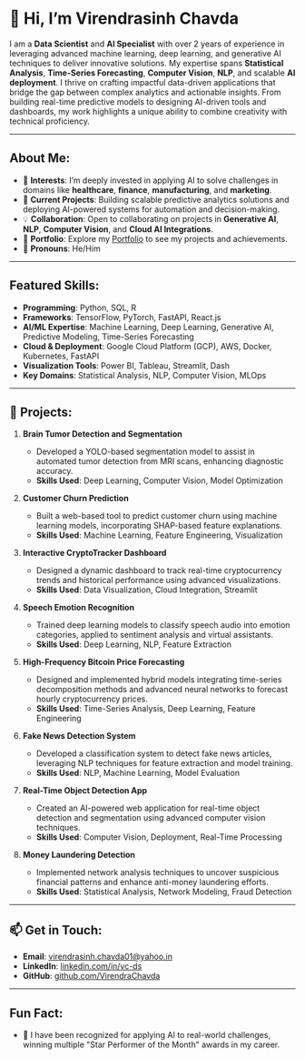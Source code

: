 # 👋 Hi, I’m Virendrasinh Chavda

I am a **Data Scientist** and **AI Specialist** with over 2 years of experience in leveraging advanced machine learning, deep learning, and generative AI techniques to deliver innovative solutions. My expertise spans **Statistical Analysis**, **Time-Series Forecasting**, **Computer Vision**, **NLP**, and scalable **AI deployment**. I thrive on crafting impactful data-driven applications that bridge the gap between complex analytics and actionable insights. From building real-time predictive models to designing AI-driven tools and dashboards, my work highlights a unique ability to combine creativity with technical proficiency.

---

## About Me:
- 👀 **Interests**: I’m deeply invested in applying AI to solve challenges in domains like **healthcare**, **finance**, **manufacturing**, and **marketing**.  
- 🌱 **Current Projects**: Building scalable predictive analytics solutions and deploying AI-powered systems for automation and decision-making.  
- 💡 **Collaboration**: Open to collaborating on projects in **Generative AI**, **NLP**, **Computer Vision**, and **Cloud AI Integrations**.  
- 💼 **Portfolio**: Explore my [Portfolio](https://virendrachavda.github.io/folio/) to see my projects and achievements.  
- 🙂 **Pronouns**: He/Him  

---

## Featured Skills:
- **Programming**: Python, SQL, R
- <strong>Frameworks</strong>: TensorFlow, PyTorch, FastAPI, React.js
- **AI/ML Expertise**: Machine Learning, Deep Learning, Generative AI, Predictive Modeling, Time-Series Forecasting  
- **Cloud & Deployment**: Google Cloud Platform (GCP), AWS, Docker, Kubernetes, FastAPI  
- **Visualization Tools**: Power BI, Tableau, Streamlit, Dash
- **Key Domains**: Statistical Analysis, NLP, Computer Vision, MLOps

---

## 🚀 Projects:
1. **Brain Tumor Detection and Segmentation**  
   - Developed a YOLO-based segmentation model to assist in automated tumor detection from MRI scans, enhancing diagnostic accuracy.  
   - **Skills Used**: Deep Learning, Computer Vision, Model Optimization  

2. **Customer Churn Prediction**  
   - Built a web-based tool to predict customer churn using machine learning models, incorporating SHAP-based feature explanations.  
   - **Skills Used**: Machine Learning, Feature Engineering, Visualization  

3. **Interactive CryptoTracker Dashboard**  
   - Designed a dynamic dashboard to track real-time cryptocurrency trends and historical performance using advanced visualizations.  
   - **Skills Used**: Data Visualization, Cloud Integration, Streamlit  

4. **Speech Emotion Recognition**  
   - Trained deep learning models to classify speech audio into emotion categories, applied to sentiment analysis and virtual assistants.  
   - **Skills Used**: Deep Learning, NLP, Feature Extraction  

5. **High-Frequency Bitcoin Price Forecasting**  
   - Designed and implemented hybrid models integrating time-series decomposition methods and advanced neural networks to forecast hourly cryptocurrency prices.  
   - **Skills Used**: Time-Series Analysis, Deep Learning, Feature Engineering  

6. **Fake News Detection System**  
   - Developed a classification system to detect fake news articles, leveraging NLP techniques for feature extraction and model training.  
   - **Skills Used**: NLP, Machine Learning, Model Evaluation  

7. **Real-Time Object Detection App**  
   - Created an AI-powered web application for real-time object detection and segmentation using advanced computer vision techniques.  
   - **Skills Used**: Computer Vision, Deployment, Real-Time Processing  

8. **Money Laundering Detection**  
   - Implemented network analysis techniques to uncover suspicious financial patterns and enhance anti-money laundering efforts.  
   - **Skills Used**: Statistical Analysis, Network Modeling, Fraud Detection  

---

## 📫 Get in Touch:
- **Email**: [virendrasinh.chavda01@yahoo.in](mailto:virendrasinh.chavda01@yahoo.in)  
- **LinkedIn**: [linkedin.com/in/vc-ds](https://www.linkedin.com/in/vc-ds)  
- **GitHub**: [github.com/VirendraChavda](https://github.com/VirendraChavda)  

---

## Fun Fact:
- 🌟 I have been recognized for applying AI to real-world challenges, winning multiple "Star Performer of the Month" awards in my career.

<!---
VirendraChavda/VirendraChavda is a ✨ special ✨ repository because its `README.md` (this file) appears on your GitHub profile.
You can click the Preview link to take a look at your changes.
--->
